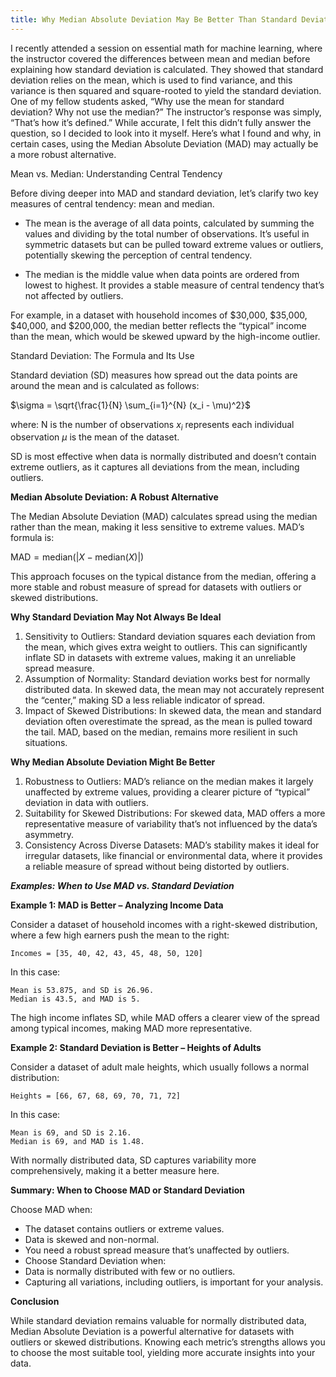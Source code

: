 ```yaml
---
title: Why Median Absolute Deviation May Be Better Than Standard Deviation
---
```

I recently attended a session on essential math for machine learning, where the instructor covered the differences between mean and median before explaining how standard deviation is calculated. They showed that standard deviation relies on the mean, which is used to find variance, and this variance is then squared and square-rooted to yield the standard deviation. One of my fellow students asked, “Why use the mean for standard deviation? Why not use the median?” The instructor’s response was simply, “That’s how it’s defined.” While accurate, I felt this didn’t fully answer the question, so I decided to look into it myself. Here’s what I found and why, in certain cases, using the Median Absolute Deviation (MAD) may actually be a more robust alternative.

Mean vs. Median: Understanding Central Tendency

Before diving deeper into MAD and standard deviation, let’s clarify two key measures of central tendency: mean and median. 

- The mean is the average of all data points, calculated by summing the values and dividing by the total number of observations. It’s useful in symmetric datasets but can be pulled toward extreme values or outliers, potentially skewing the perception of central tendency.

- The median is the middle value when data points are ordered from lowest to highest. It provides a stable measure of central tendency that’s not affected by outliers. 

For example, in a dataset with household incomes of $30,000, $35,000, $40,000, and $200,000, the median better reflects the “typical” income than the mean, which would be skewed upward by the high-income outlier.

Standard Deviation: The Formula and Its Use

Standard deviation (SD) measures how spread out the data points are around the mean and is calculated as follows:

$\sigma = \sqrt{\frac{1}{N} \sum_{i=1}^{N} (x_i - \mu)^2}$

where:
N  is the number of observations 
$x_i$ represents each individual observation
$\mu$ is the mean of the dataset.

SD is most effective when data is normally distributed and doesn’t contain extreme outliers, as it captures all deviations from the mean, including outliers.

**Median Absolute Deviation: A Robust Alternative**

The Median Absolute Deviation (MAD) calculates spread using the median rather than the mean, making it less sensitive to extreme values. MAD’s formula is:

$\text{MAD} = \text{median}(|X - \text{median}(X)|)$

This approach focuses on the typical distance from the median, offering a more stable and robust measure of spread for datasets with outliers or skewed distributions.

**Why Standard Deviation May Not Always Be Ideal**

1. Sensitivity to Outliers:
	Standard deviation squares each deviation from the mean, which gives extra weight to outliers. This can significantly inflate SD in datasets with extreme values, making it an unreliable spread measure.
2. Assumption of Normality:
	Standard deviation works best for normally distributed data. In skewed data, the mean may not accurately represent the “center,” making SD a less reliable indicator of spread.
3. Impact of Skewed Distributions:
	In skewed data, the mean and standard deviation often overestimate the spread, as the mean is pulled toward the tail. MAD, based on the median, remains more resilient in such situations.

**Why Median Absolute Deviation Might Be Better**

1. Robustness to Outliers:
	MAD’s reliance on the median makes it largely unaffected by extreme values, providing a clearer picture of “typical” deviation in data with outliers.
2. Suitability for Skewed Distributions:
	For skewed data, MAD offers a more representative measure of variability that’s not influenced by the data’s asymmetry.
3. Consistency Across Diverse Datasets:
	MAD’s stability makes it ideal for irregular datasets, like financial or environmental data, where it provides a reliable measure of spread without being distorted by outliers.

***Examples: When to Use MAD vs. Standard Deviation***

**Example 1: MAD is Better – Analyzing Income Data**

Consider a dataset of household incomes with a right-skewed distribution, where a few high earners push the mean to the right:

`Incomes = [35, 40, 42, 43, 45, 48, 50, 120]`

In this case:
```
Mean is 53.875, and SD is 26.96.
Median is 43.5, and MAD is 5.
```

The high income inflates SD, while MAD offers a clearer view of the spread among typical incomes, making MAD more representative.

**Example 2: Standard Deviation is Better – Heights of Adults**

Consider a dataset of adult male heights, which usually follows a normal distribution:

`Heights = [66, 67, 68, 69, 70, 71, 72] `

In this case:
```
Mean is 69, and SD is 2.16.
Median is 69, and MAD is 1.48.
```

With normally distributed data, SD captures variability more comprehensively, making it a better measure here.

**Summary: When to Choose MAD or Standard Deviation**

Choose MAD when:
- The dataset contains outliers or extreme values.
- Data is skewed and non-normal.
- You need a robust spread measure that’s unaffected by outliers.
- Choose Standard Deviation when:
- Data is normally distributed with few or no outliers.
- Capturing all variations, including outliers, is important for your analysis.

**Conclusion**

While standard deviation remains valuable for normally distributed data, Median Absolute Deviation is a powerful alternative for datasets with outliers or skewed distributions. Knowing each metric’s strengths allows you to choose the most suitable tool, yielding more accurate insights into your data.
